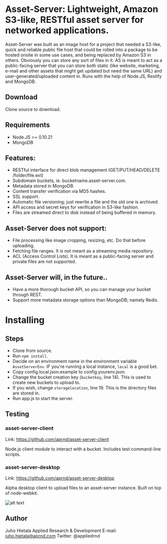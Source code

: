 # Asset-Server: Lightweight, Amazon S3-like, RESTful asset server for networked applications.

Asset-Server was built as an image host for a project that needed a S3-like, quick and reliable public file host that could be rolled into a package to be hosted onsite in some use cases, and being replaced by Amazon S3 in others. Obviously you can store any sort of files in it. AS is meant to act as a public-facing server that you can store both static (like website, marketing, e-mail and other assets that might get updated but need the same URL) and user-generated/uploaded content in. Runs with the help of Node.JS, Restify and MongoDB.

## Download

Clone source to download.

## Requirements

- Node.JS >= 0.10.21
- MongoDB

## Features:

- RESTful interface for direct blob management (GET/PUT/HEAD/DELETE /folder/file.ext)
- Subdomain buckets, ie. bucketname.asset-server.com.
- Metadata stored in MongoDB.
- Content transfer verification via MD5 hashes.
- SSL support.
- Automatic file versioning; just rewrite a file and the old one is archived.
- API access and secret keys for verification in S3-like fashion.
- Files are streamed direct to disk instead of being buffered in memory.

## Asset-Server does not support:

- File processing like image cropping, resizing, etc. Do that before uploading.
- Fetching file ranges. It is not meant as a streaming media repository.
- ACL (Access Control Lists). It is meant as a public-facing server and private files are not supported.

## Asset-Server will, in the future..

- Have a more thorough bucket API, so you can manage your bucket through REST.
- Support more metadata storage options than MongoDB; namely Redis.

# Installing

## Steps

- Clone from source.
- Run `npm install`.
- Decide on an environment name in the environment variable `AssetServerEnv`. IF you're running a local instance, `local` is a good bet.
- Copy config.local.json.example to config.yourenv.json.
- Change the bucket creation key (`bucketkey`, line 14). This is used to create new buckets to upload to.
- If you wish, change `storagelocation`, line 19. This is the directory files are stored in.
- Run app.js to start the server.

## Testing

### asset-server-client
Link: https://github.com/aprnd/asset-server-client

Node.js client module to interact with a bucket. Includes test command-line scripts.

### asset-server-desktop
Link: https://github.com/aprnd/asset-server-desktop

Alpha desktop client to upload files to an asset-server instance. Built on top of node-webkit.

![alt text](http://tester.asset-server.com/asset-server-desktop-a.png  "Screenshot")

## Author

Juho Hietala
Applied Research & Development
E-mail: juho.hietala@aprnd.com
Twitter: @appliedrnd
